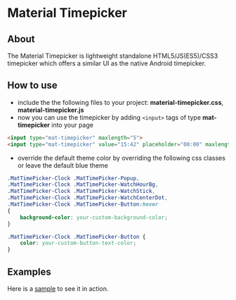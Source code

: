 # Material Timepicker

## About
The Material Timepicker is lightweight standalone HTML5/JS(ES5)/CSS3 timepicker which offers a similar UI as the native Android timepicker.

## How to use
* include the the following files to your project: __material-timepicker.css__, __material-timepicker.js__
* now you can use the timepicker by adding `<input>` tags of type __mat-timepicker__ into your page
```html
<input type="mat-timepicker" maxlength="5">
<input type="mat-timepicker" value="15:42" placeholder="00:00" maxlength="5">
```
* override the default theme color by overriding the following css classes or leave the default blue theme
```css
.MatTimePicker-Clock .MatTimePicker-Popup,
.MatTimePicker-Clock .MatTimePicker-WatchHourBg,
.MatTimePicker-Clock .MatTimePicker-WatchStick,
.MatTimePicker-Clock .MatTimePicker-WatchCenterDot,
.MatTimePicker-Clock .MatTimePicker-Button:hover
{
    background-color: your-custom-background-color;
}

.MatTimePicker-Clock .MatTimePicker-Button {
    color: your-custom-button-text-color;
}
```

## Examples
Here is a [sample](https://edgeelement.github.io/material-timepicker/demo/test.html) to see it in action.